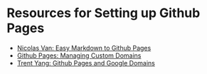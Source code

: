 # Resources for Setting up Github Pages

- [Nicolas Van: Easy Markdown to Github Pages](https://nicolas-van.github.io/easy-markdown-to-github-pages/)
- [Github Pages: Managing Custom Domains](https://help.github.com/en/github/working-with-github-pages/managing-a-custom-domain-for-your-github-pages-site)
- [Trent Yang: Github Pages and Google Domains](https://dev.to/trentyang/how-to-setup-google-domain-for-github-pages-1p58)
